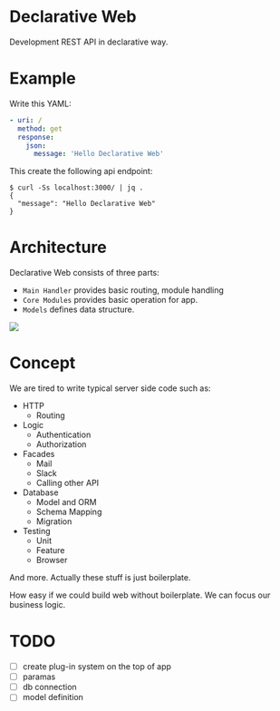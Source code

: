 # Declarative Web

Development REST API in declarative way.

# Example

Write this YAML:

```yaml
- uri: /
  method: get
  response:
    json:
      message: 'Hello Declarative Web'
```

This create the following api endpoint:

```
$ curl -Ss localhost:3000/ | jq .
{
  "message": "Hello Declarative Web"
}
```

# Architecture

Declarative Web consists of three parts:

- `Main Handler` provides basic routing, module handling
- `Core Modules` provides basic operation for app.
- `Models` defines data structure.

![](https://docs.google.com/drawings/d/e/2PACX-1vQ4mXj1KrQciCb_kxMKcthOVsp6-MrzwUl-hlecOiyJITwBEUoF2Y4Mqtcn0bvTAo0Aki3EUO-c-Pf0/pub?w=960&h=720)

# Concept

We are tired to write typical server side code such as:

- HTTP
  - Routing
- Logic
  - Authentication
  - Authorization
- Facades
  - Mail
  - Slack
  - Calling other API
- Database
  - Model and ORM
  - Schema Mapping
  - Migration
- Testing
  - Unit
  - Feature
  - Browser

And more.
Actually these stuff is just boilerplate.

How easy if we could build web without boilerplate. We can focus our business logic.

# TODO

- [ ] create plug-in system on the top of app
- [ ] paramas
- [ ] db connection
- [ ] model definition
